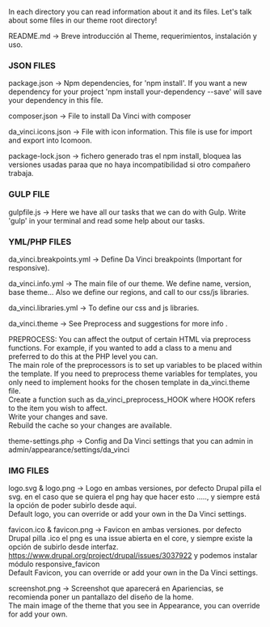 In each directory you can read information about it and its files. Let's talk about some files in our theme root directory!

README.md → Breve introducción al Theme, requerimientos, instalación y uso.

### JSON FILES

package.json → Npm dependencies, for 'npm install'. If you want a new dependency for your project 'npm install your-dependency --save' will save your dependency in this file.

composer.json → File to install Da Vinci with composer

da\_vinci.icons.json → File with icon information. This file is use for import and export into Icomoon.

package-lock.json → fichero generado tras el npm install, bloquea las versiones usadas paraa que no haya incompatibilidad si otro compañero trabaja.

### GULP FILE

gulpfile.js → Here we have all our tasks that we can do with Gulp. Write 'gulp' in your terminal and read some help about our tasks.

### YML/PHP FILES

da\_vinci.breakpoints.yml → Define Da Vinci breakpoints (Important for responsive).

da\_vinci.info.yml → The main file of our theme. We define name, version, base theme... Also we define our regions, and call to our css/js libraries.

da\_vinci.libraries.yml → To define our css and js libraries.

da\_vinci.theme → See Preprocess and suggestions for more info .

PREPROCESS: You can affect the output of certain HTML via preprocess functions. For example, if you wanted to add a class to a menu and preferred to do this at the PHP level you can.  
The main role of the preprocessors is to set up variables to be placed within the template. If you need to preprocess theme variables for templates, you only need to implement hooks for the chosen template in da\_vinci.theme file.  
Create a function such as da\_vinci\_preprocess\_HOOK where HOOK refers to the item you wish to affect.  
Write your changes and save.  
Rebuild the cache so your changes are available.

theme-settings.php → Config and Da Vinci settings that you can admin in admin/appearance/settings/da\_vinci

### IMG FILES

logo.svg & logo.png → Logo en ambas versiones, por defecto Drupal pilla el svg. en el caso que se quiera el png hay que hacer esto ….., y siempre está la opción de poder subirlo desde aqui.  
Default logo, you can override or add your own in the Da Vinci settings.

favicon.ico & favicon.png → Favicon en ambas versiones. por defecto Drupal pilla .ico el png es una issue abierta en el core, y siempre existe la opción de subirlo desde interfaz.   
<https://www.drupal.org/project/drupal/issues/3037922> y podemos instalar módulo responsive\_favicon  
Default Favicon, you can override or add your own in the Da Vinci settings.

screenshot.png → Screenshot que aparecerá en Apariencias, se recomienda poner un pantallazo del diseño de la home.  
The main image of the theme that you see in Appearance, you can override for add your own.